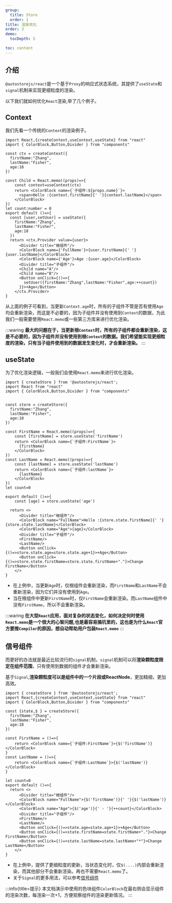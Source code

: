 ```yaml
---
group:
  title: Store
  order: 1 
title: 渲染优化
order: 3 
demo:
  tocDepth: 5

toc: content  
---
```


## 介绍


`@autostorejs/react`是一个基于`Proxy`的响应式状态系统，其提供了`useState`和`signal`机制来实现更细粒度的渲染。

以下我们就如何优化`React`渲染,举了几个例子。

##  **Context**

我们先看一个传统的`Context`的渲染例子。

```tsx
import React,{createContext,useContext,useState} from "react"
import { ColorBlock,Button,Divider } from "components"

const ctx = createContext({
  firstName:"Zhang",
  lastName:"Fisher",
  age:18
})

const Child = React.memo((props)=>{
    const context=useContext(ctx)
    return <ColorBlock name={`子组件:${props.name}`}>
      <span>Hello :{context.firstName}{' '}{context.lastName}</span> 
    </ColorBlock>
})
let count:number = 0
export default ()=>{
  const [user,setUser] = useState({
    firstName:"Zhang",
    lastName:"Fisher",
    age:18
  })
  return <ctx.Provider value={user}>
      <Divider title="根组件"/>
      <ColorBlock name={'FullName'}>{user.firstName}{' '}{user.lastName}</ColorBlock>
      <ColorBlock name={'Age'}>Age :{user.age}</ColorBlock>
      <Divider title="子组件"/>
      <Child name="A"/>
      <Child name="B"/>
      <Button onClick={()=>{
        setUser({firstName:"Zhang",lastName:"Fisher",age:++count})
      }}>+Age</Button>
    </ctx.Provider>
}

```

从上面的例子可看到，当更新`Context.age`时，所有的子组件不管是否有使用`Age`均会重新渲染，而这是不必要的，因为子组件并没有使用到`Context`的数据，为此我们一般需要使用`React.memo`或一些第三方库来进行优化渲染。

:::waring
**最大的问题在于，当更新根`Context`时，所有的子组件都会重新渲染，这是不必要的，因为子组件并没有使用到根`Context`的数据。我们希望能实现更细粒度的渲染，只有当子组件使用到的数据发生变化时，才会重新渲染。**
::: 

## useState

为了优化渲染逻辑，一般我们会使用`React.memo`来进行优化渲染。

```tsx
import { createStore } from '@autostorejs/react';
import React from "react"
import { ColorBlock,Button,Divider } from "components"


const store = createStore({
  firstName:"Zhang",
  lastName:"Fisher",
  age:18
})

const FirstName = React.memo((props)=>{
    const [firstName] = store.useState('firstName') 
    return <ColorBlock name={`子组件:FirstName`}>
      {firstName} 
    </ColorBlock>
})
const LastName = React.memo((props)=>{
    const [lastName] = store.useState('lastName') 
    return <ColorBlock name={`子组件:lastName`}>
      {lastName}
    </ColorBlock>
})
let count=0

export default ()=>{ 
    const [age] = store.useState('age') 

  return <>
      <Divider title="根组件"/>
      <ColorBlock name="FullName">Hello :{store.state.firstName}{' '}{store.state.lastName}</ColorBlock>
      <ColorBlock name="Age">{age}</ColorBlock>      
      <Divider title="子组件"/>
      <FirstName/>
      <LastName/>
      <Button onClick={()=>store.state.age=store.state.age+1}>+Age</Button>
      <Button onClick={()=>store.state.firstName=store.state.firstName+"."}>Change FirstName</Button>
    </>
}

```

- 在上例中，当更新`Age`时，仅根组件会重新渲染，而`FirstName`和`LastName`不会重新渲染，因为它们并没有使用到`Age`。
- 当在根组件中更新`FirstName`时，仅`FirstName`会重新渲染。而`LastName`组件中没有`FirstName`，所以不会重新渲染。

:::waring
**在大型`React`应用，面对复杂的状态变化，如何决定何时使用`React.memo`是一个很大的心智问题,也是最容易搞坑里的，这也是为什么`React`官方要推`Compiler`的原因，想自动帮助用户包装`React.memo`**
::: 

## 信号组件

而更好的办法就是最近比较流行的`signal`机制，`signal`机制可以将**渲染颗粒度限定在组件范围**，只有使用到数据的组件才会重新渲染。

基于`Signal`,**渲染颗粒度可以是组件中的一个片段或ReactNode**，更加精细，更加高效。

```tsx
import { createStore } from '@autostorejs/react';
import React,{createContext,useContext,useState} from "react"
import { ColorBlock,Button,Divider } from "components"
 
const {state,$ } = createStore({
  firstName:"Zhang",
  lastName:"Fisher",
  age:18
})

const FirstName = ()=>{
    return <ColorBlock name={`子组件:FirstName`}>{$('firstName')}</ColorBlock>
}
const LastName = ()=>{
    return <ColorBlock name={`子组件:LastName`}>{$('lastName')}</ColorBlock>
}

let count=0
export default ()=>{ 
  return <>
      <Divider title="根组件"/>
      <ColorBlock name="FullName">{$('firstName')}{' '}{$('lastName')}</ColorBlock>
      <ColorBlock name="Age">{$('age')}{' - '}{++count}</ColorBlock>
      <Divider title="子组件"/>
      <FirstName/>
      <LastName/>      
      <Button onClick={()=>state.age=state.age+1}>+Age</Button>
      <Button onClick={()=>state.firstName=state.firstName+"."}>Change FirstName</Button>
      <Button onClick={()=>state.lastName=state.lastName+"*"}>Change LastName</Button>
    </>
} 

```
- 在上例中，提供了更细粒度的更新，当状态变化时，仅`$(....)`内部会重新渲染，而其他部分不会重新渲染。再也不需要`React.memo`了。
- 关于`Signal`的更多用法，可以参考[信号组件](/guide/signal-about)



:::info{title=提示}
本文档演示中使用的色块组件`ColorBlock`在最右侧会显示组件的渲染次数，每渲染一次+1，方便观察组件的渲染更新情况。
:::
